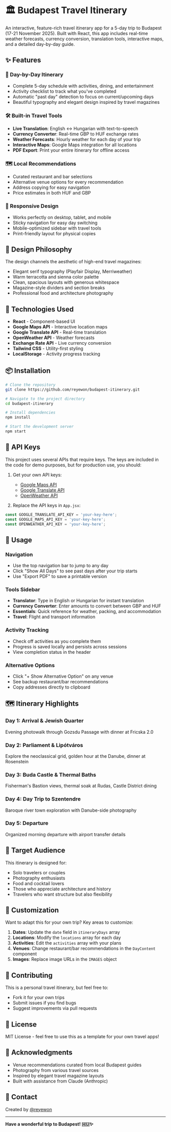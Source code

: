 
# 🏛️ Budapest Travel Itinerary

An interactive, feature-rich travel itinerary app for a 5-day trip to Budapest (17-21 November 2025). Built with React, this app includes real-time weather forecasts, currency conversion, translation tools, interactive maps, and a detailed day-by-day guide.

## ✨ Features

### 📅 Day-by-Day Itinerary
- Complete 5-day schedule with activities, dining, and entertainment
- Activity checklist to track what you've completed
- Automatic "past day" detection to focus on current/upcoming days
- Beautiful typography and elegant design inspired by travel magazines

### 🛠️ Built-in Travel Tools
- **Live Translation**: English ↔ Hungarian with text-to-speech
- **Currency Converter**: Real-time GBP to HUF exchange rates
- **Weather Forecasts**: Hourly weather for each day of your trip
- **Interactive Maps**: Google Maps integration for all locations
- **PDF Export**: Print your entire itinerary for offline access

### 🗺️ Local Recommendations
- Curated restaurant and bar selections
- Alternative venue options for every recommendation
- Address copying for easy navigation
- Price estimates in both HUF and GBP

### 📱 Responsive Design
- Works perfectly on desktop, tablet, and mobile
- Sticky navigation for easy day switching
- Mobile-optimized sidebar with travel tools
- Print-friendly layout for physical copies

## 🎨 Design Philosophy

The design channels the aesthetic of high-end travel magazines:
- Elegant serif typography (Playfair Display, Merriweather)
- Warm terracotta and sienna color palette
- Clean, spacious layouts with generous whitespace
- Magazine-style dividers and section breaks
- Professional food and architecture photography

## 🚀 Technologies Used

- **React** - Component-based UI
- **Google Maps API** - Interactive location maps
- **Google Translate API** - Real-time translation
- **OpenWeather API** - Weather forecasts
- **Exchange Rate API** - Live currency conversion
- **Tailwind CSS** - Utility-first styling
- **LocalStorage** - Activity progress tracking

## 📦 Installation

```bash
# Clone the repository
git clone https://github.com/reyewon/budapest-itinerary.git

# Navigate to the project directory
cd budapest-itinerary

# Install dependencies
npm install

# Start the development server
npm start
```

## 🔑 API Keys

This project uses several APIs that require keys. The keys are included in the code for demo purposes, but for production use, you should:

1. Get your own API keys:
   - [Google Maps API](https://developers.google.com/maps)
   - [Google Translate API](https://cloud.google.com/translate)
   - [OpenWeather API](https://openweathermap.org/api)

2. Replace the API keys in `App.jsx`:
```javascript
const GOOGLE_TRANSLATE_API_KEY = 'your-key-here';
const GOOGLE_MAPS_API_KEY = 'your-key-here';
const OPENWEATHER_API_KEY = 'your-key-here';
```

## 📖 Usage

### Navigation
- Use the top navigation bar to jump to any day
- Click "Show All Days" to see past days after your trip starts
- Use "Export PDF" to save a printable version

### Tools Sidebar
- **Translator**: Type in English or Hungarian for instant translation
- **Currency Converter**: Enter amounts to convert between GBP and HUF
- **Essentials**: Quick reference for weather, packing, and accommodation
- **Travel**: Flight and transport information

### Activity Tracking
- Check off activities as you complete them
- Progress is saved locally and persists across sessions
- View completion status in the header

### Alternative Options
- Click "+ Show Alternative Option" on any venue
- See backup restaurant/bar recommendations
- Copy addresses directly to clipboard

## 🗺️ Itinerary Highlights

### Day 1: Arrival & Jewish Quarter
Evening photowalk through Gozsdu Passage with dinner at Fricska 2.0

### Day 2: Parliament & Lipótváros
Explore the neoclassical grid, golden hour at the Danube, dinner at Rosenstein

### Day 3: Buda Castle & Thermal Baths
Fisherman's Bastion views, thermal soak at Rudas, Castle District dining

### Day 4: Day Trip to Szentendre
Baroque river town exploration with Danube-side photography

### Day 5: Departure
Organized morning departure with airport transfer details

## 🎯 Target Audience

This itinerary is designed for:
- Solo travelers or couples
- Photography enthusiasts
- Food and cocktail lovers
- Those who appreciate architecture and history
- Travelers who want structure but also flexibility

## 📝 Customization

Want to adapt this for your own trip? Key areas to customize:

1. **Dates**: Update the `date` field in `itineraryDays` array
2. **Locations**: Modify the `locations` array for each day
3. **Activities**: Edit the `activities` array with your plans
4. **Venues**: Change restaurant/bar recommendations in the `DayContent` component
5. **Images**: Replace image URLs in the `IMAGES` object

## 🤝 Contributing

This is a personal travel itinerary, but feel free to:
- Fork it for your own trips
- Submit issues if you find bugs
- Suggest improvements via pull requests

## 📄 License

MIT License - feel free to use this as a template for your own travel apps!

## 🙏 Acknowledgments

- Venue recommendations curated from local Budapest guides
- Photography from various travel sources
- Inspired by elegant travel magazine layouts
- Built with assistance from Claude (Anthropic)

## 📧 Contact

Created by [@reyewon](https://github.com/reyewon)

---

**Have a wonderful trip to Budapest! 🇭🇺✨**
